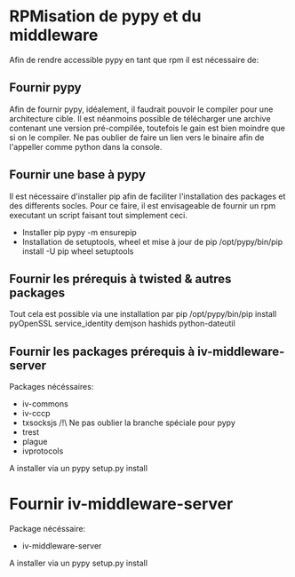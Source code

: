 # RPMisation de pypy et du middleware
Afin de rendre accessible pypy en tant que rpm il est nécessaire de:

## Fournir pypy
Afin de fournir pypy, idéalement, il faudrait pouvoir le compiler pour une architecture cible.
Il est néanmoins possible de télécharger une archive contenant une version pré-compilée, toutefois le gain est bien moindre que si on le compiler.
Ne pas oublier de faire un lien vers le binaire afin de l'appeller comme python dans la console.

## Fournir une base à pypy
Il est nécessaire d'installer pip afin de faciliter l'installation des packages et des differents socles.
Pour ce faire, il est envisageable de fournir un rpm executant un script faisant tout simplement ceci.

- Installer pip
pypy -m ensurepip 
- Installation de setuptools, wheel et mise à jour de pip
/opt/pypy/bin/pip install -U pip wheel setuptools

## Fournir les prérequis à twisted & autres packages
Tout cela est possible via une installation par pip 
/opt/pypy/bin/pip install pyOpenSSL service_identity demjson hashids python-dateutil

## Fournir les packages prérequis à iv-middleware-server
Packages nécéssaires:
- iv-commons
- iv-cccp
- txsocksjs /!\ Ne pas oublier la branche spéciale pour pypy
- trest
- plague
- ivprotocols

A installer via un pypy setup.py install

# Fournir iv-middleware-server
Package nécéssaire:
- iv-middleware-server

A installer via un pypy setup.py install
